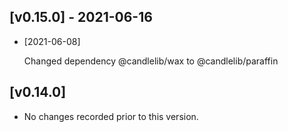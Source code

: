 ## [v0.15.0] - 2021-06-16 

- [2021-06-08]

    Changed dependency @candlelib/wax to @candlelib/paraffin

## [v0.14.0] 

- No changes recorded prior to this version.